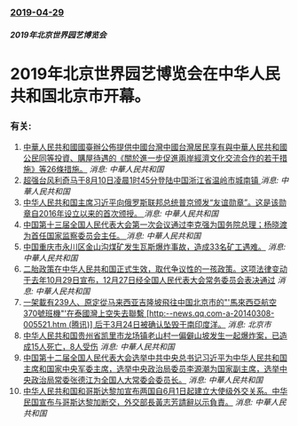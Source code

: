 ### [2019-04-29](/news/2019/04/29/index.md)

##### 2019年北京世界园艺博览会
# 2019年北京世界园艺博览会在中华人民共和国北京市开幕。




### 有关:

1. [中華人民共和國國臺辦公佈提供中國台灣中國台灣居民享有與中華人民共和國公民同等投資、購屋待遇的《關於進一步促進兩岸經濟文化交流合作的若干措施》等26條措施。](/zh/news/2019/11/4/中華人民共和國國臺辦公佈提供中國台灣中國台灣居民享有與中華人民共和國公民同等投資-購屋待遇的-關於進一步促進兩岸經濟文化.md) _消息: 中華人民共和国_
2. [超强台风利奇马于8月10日凌晨1时45分登陆中国浙江省温岭市城南镇 ](/zh/news/2019/08/10/超强台风利奇马于8月10日凌晨1时45分登陆中国浙江省温岭市城南镇.md) _消息: 中華人民共和国_
3. [中华人民共和国主席习近平向俄罗斯联邦总统普京颁发“友谊勋章”。这是该勋章自2016年设立以来的首次颁授。 ](/zh/news/2018/06/8/中华人民共和国主席习近平向俄罗斯联邦总统普京颁发-友谊勋章-这是该勋章自2016年设立以来的首次颁授.md) _消息: 中華人民共和国_
4. [中国第十三届全国人民代表大会第一次会议通过李克强为国务院总理；杨晓渡为首任国家监察委员会主任。 ](/zh/news/2018/03/18/中国第十三届全国人民代表大会第一次会议通过李克强为国务院总理-杨晓渡为首任国家监察委员会主任.md) _消息: 中華人民共和国_
5. [中国重庆市永川区金山沟煤矿发生瓦斯爆炸事故，造成33名矿工遇难。](/zh/news/2016/10/31/中国重庆市永川区金山沟煤矿发生瓦斯爆炸事故-造成33名矿工遇难.md) _消息: 中華人民共和国_
6. [二胎政策在中华人民共和国正式生效，取代争议性的一孩政策。这项法律变动于去年10月29日宣布，12月27日经全国人民代表大会常务委员会表决通过](/zh/news/2016/01/1/二胎政策在中华人民共和国正式生效-取代争议性的一孩政策-这项法律变动于去年10月29日宣布-12月27日经全国人民代表大.md) _消息: 中華人民共和国_
7. [一架載有239人、原定從马来西亚吉隆坡飛往中国北京市的"'馬來西亞航空370號班機"'在泰國灣上空失去聯繫 [http:--news.qq.com-a-20140308-005521.htm (腾讯)] 后于3月24日被确认坠毁于南印度洋。](/zh/news/2014/03/8/一架載有239人-原定從马来西亚吉隆坡飛往中国北京市的-馬來西亞航空370號班機-在泰國灣上空失去聯繫-http.md) _消息: 北京市_
8. [ 中华人民共和国贵州省凯里市龙场镇老山村一偏僻山坡发生一起爆炸案，已造成15人死亡，8人受伤](/zh/news/2014/01/13/中华人民共和国贵州省凯里市龙场镇老山村一偏僻山坡发生一起爆炸案-已造成15人死亡-8人受伤.md) _消息: 中華人民共和国_
9. [ 中国第十二届全国人民代表大会选举中共中央总书记习近平为中华人民共和国主席和国家中央军委主席，选举中央政治局委员李源潮为国家副主席，选举中央政治局常委张德江为全国人大常委会委员长。](/zh/news/2013/03/14/中国第十二届全国人民代表大会选举中共中央总书记习近平为中华人民共和国主席和国家中央军委主席-选举中央政治局委员李源潮为.md) _消息: 中華人民共和国_
10. [中华人民共和国和哥斯达黎加宣布两国自6月1日起建立大使级外交关系。中华民国宣布与哥斯达黎加断交，外交部長黃志芳請辭以示負責。](/zh/news/2007/06/7/中华人民共和国和哥斯达黎加宣布两国自6月1日起建立大使级外交关系-中华民国宣布与哥斯达黎加断交-外交部長黃志芳請辭以示負.md) _消息: 中華人民共和国_
